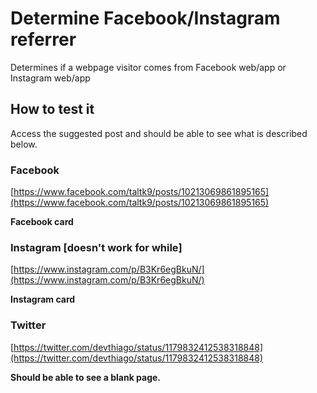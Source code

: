 # Determine Facebook/Instagram referrer

Determines if a webpage visitor comes from Facebook web/app or Instagram web/app

## How to test it

Access the suggested post and should be able to see what is described below.

### Facebook

[https://www.facebook.com/taltk9/posts/10213069861895165](https://www.facebook.com/taltk9/posts/10213069861895165)

**Facebook card**

### Instagram [doesn't work for while]

[https://www.instagram.com/p/B3Kr6egBkuN/](https://www.instagram.com/p/B3Kr6egBkuN/)

**Instagram card**

### Twitter

[https://twitter.com/devthiago/status/1179832412538318848](https://twitter.com/devthiago/status/1179832412538318848)

**Should be able to see a blank page.**


